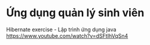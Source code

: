 # Ứng dụng quản lý sinh viên
Hibernate exercise - Lập trình ứng dụng java
https://www.youtube.com/watch?v=dSFtIhVqSn4
